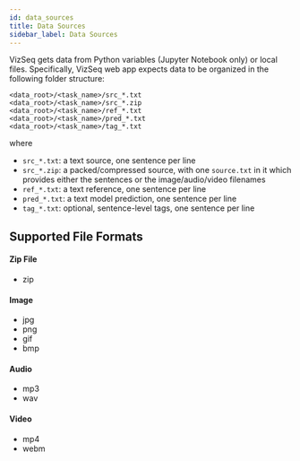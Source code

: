 ```yaml
---
id: data_sources
title: Data Sources
sidebar_label: Data Sources
---
```



VizSeq gets data from Python variables (Jupyter Notebook only) or local files. Specifically, VizSeq web app expects data
to be organized in the following folder structure:

```
<data_root>/<task_name>/src_*.txt
<data_root>/<task_name>/src_*.zip
<data_root>/<task_name>/ref_*.txt
<data_root>/<task_name>/pred_*.txt
<data_root>/<task_name>/tag_*.txt
```

where

- `src_*.txt`: a text source, one sentence per line
- `src_*.zip`: a packed/compressed source, with one `source.txt` in it which provides either the sentences or the image/audio/video filenames
- `ref_*.txt`: a text reference, one sentence per line
- `pred_*.txt`: a text model prediction, one sentence per line
- `tag_*.txt`: optional, sentence-level tags, one sentence per line


## Supported File Formats

#### Zip File
- zip

#### Image
- jpg
- png
- gif
- bmp

#### Audio
- mp3
- wav

#### Video
- mp4
- webm
